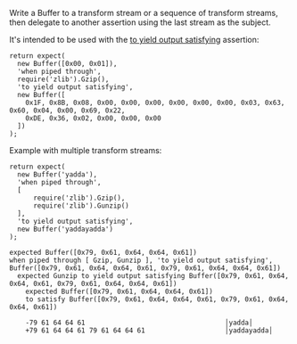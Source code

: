 Write a Buffer to a transform stream or a sequence of transform streams,
then delegate to another assertion using the last stream as the subject.

It's intended to be used with the [to yield output satisfying](to-yield-output-satisfying/) assertion:

```js#async:true
return expect(
  new Buffer([0x00, 0x01]),
  'when piped through',
  require('zlib').Gzip(),
  'to yield output satisfying',
  new Buffer([
    0x1F, 0x8B, 0x08, 0x00, 0x00, 0x00, 0x00, 0x00, 0x00, 0x03, 0x63, 0x60, 0x04, 0x00, 0x69, 0x22,
    0xDE, 0x36, 0x02, 0x00, 0x00, 0x00
  ])
);
```

Example with multiple transform streams:

```js#async:true
return expect(
  new Buffer('yadda'),
  'when piped through',
  [
      require('zlib').Gzip(),
      require('zlib').Gunzip()
  ],
  'to yield output satisfying',
  new Buffer('yaddayadda')
);
```

```output
expected Buffer([0x79, 0x61, 0x64, 0x64, 0x61])
when piped through [ Gzip, Gunzip ], 'to yield output satisfying', Buffer([0x79, 0x61, 0x64, 0x64, 0x61, 0x79, 0x61, 0x64, 0x64, 0x61])
  expected Gunzip to yield output satisfying Buffer([0x79, 0x61, 0x64, 0x64, 0x61, 0x79, 0x61, 0x64, 0x64, 0x61])
    expected Buffer([0x79, 0x61, 0x64, 0x64, 0x61])
    to satisfy Buffer([0x79, 0x61, 0x64, 0x64, 0x61, 0x79, 0x61, 0x64, 0x64, 0x61])

    -79 61 64 64 61                                   │yadda│
    +79 61 64 64 61 79 61 64 64 61                    │yaddayadda│
```
